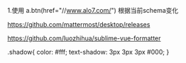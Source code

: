 1.使用 a.btn(href="//www.alo7.com/") 根据当前schema变化

https://github.com/mattermost/desktop/releases

https://github.com/luozhihua/sublime-vue-formatter

.shadow{
  color: #fff;
  text-shadow: 3px 3px 3px #000;
}
<template>
  <div class="page-loadmore">
    <h1 class="page-title">Pull up</h1>
    <p class="page-loadmore-desc">在列表底部, 按住 - 上拉 - 释放可以获取更多数据</p>
    <p class="page-loadmore-desc">此例请使用手机查看</p>
    <div class="page-loadmore-wrapper" ref="wrapper">
      <mt-loadmore :auto-fill='false' :bottom-method="loadBottom" @bottom-status-change="handleBottomChange" :bottom-all-loaded="allLoaded" ref="loadmore">
        <ul class="page-loadmore-list">
          <li v-for="item in list" class="page-loadmore-listitem">{{ item }}</li>
        </ul>
        <div slot="bottom" class="mint-loadmore-bottom">
          <span v-show="bottomStatus !== 'loading'" :class="{ 'is-rotate': bottomStatus === 'drop' }">↑上拉加载更多</span>
          <span v-show="bottomStatus === 'loading'">
            <mt-spinner type="snake"></mt-spinner>
          </span>
        </div>
      </mt-loadmore>
    </div>
  </div>
</template>

<style>
  ul{
    list-style: none;
  }
  li{
    text-align:center;
    background-color: yellow;
    margin-bottom: 2px;
    width: 100%;
  }
  .mint-loadmore-bottom span{
    display: inline-block;
    vertical-align: middle;
  }
  .mint-loadmore-bottom {
    margin-bottom: 10px;
  }
</style>

<script type="text/babel">
  export default {
    data() {
      return {
        list: [],
        allLoaded: false,
        bottomStatus: '',
        wrapperHeight: 0
      };
    },
    methods: {
      handleBottomChange(status) {
        this.bottomStatus = status;
      },
      loadBottom() {
        setTimeout(() => {
          let lastValue = this.list[this.list.length - 1];
          if (lastValue <80) {
            for (let i = 1; i <= 10; i++) {
              this.list.push(lastValue + i);
            }
          } else {
            this.allLoaded = true;
          }
          this.$refs.loadmore.onBottomLoaded();
        }, 1500);
      }
    },
    created() {
      for (let i = 1; i <= 40; i++) {
        this.list.push(i);
      }
    },
    mounted() {
      this.wrapperHeight = document.documentElement.clientHeight - this.$refs.wrapper.getBoundingClientRect().top;
    }
  };
</script>
